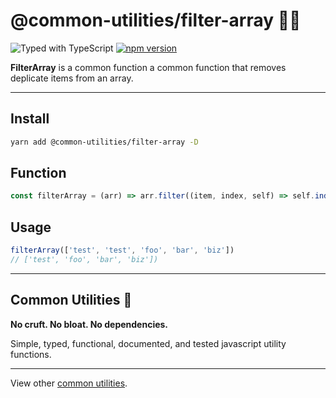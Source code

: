 # @common-utilities/filter-array 🧰🧹

![Typed with TypeScript](https://flat.badgen.net/badge/icon/Typed?icon=typescript&label&labelColor=blue&color=555555)
[![npm version](https://badge.fury.io/js/%40common-utilities%2Ffilter-array.svg)](https://badge.fury.io/js/%40common-utilities%2Ffilter-array)

**FilterArray** is a common function a common function that removes deplicate items from an array.

---

## Install

```bash
yarn add @common-utilities/filter-array -D
```

## Function

```javascript
const filterArray = (arr) => arr.filter((item, index, self) => self.indexOf(item) === index)
```

## Usage

```javascript
filterArray(['test', 'test', 'foo', 'bar', 'biz'])
// ['test', 'foo', 'bar', 'biz'])
```

---

## Common Utilities 🧰

**No cruft. No bloat. No dependencies.**

Simple, typed, functional, documented, and tested javascript utility functions.

---

View other [common utilities](https://github.com/yowainwright/common-utilities).
